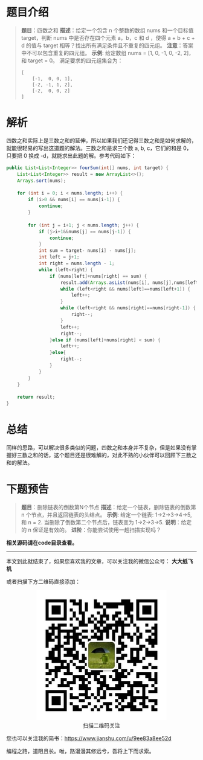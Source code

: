 # 题目介绍

> **题目**：四数之和
> **描述**：给定一个包含 n 个整数的数组 nums 和一个目标值 target，判断 nums 中是否存在四个元素 a，b，c 和 d ，使得 a + b + c + d 的值与 target 相等？找出所有满足条件且不重复的四元组。
> **注意**：答案中不可以包含重复的四元组。
> **示例**:
> 给定数组 nums = [1, 0, -1, 0, -2, 2]，和 target = 0。
> 满足要求的四元组集合为：
> ```   
> [
>     [-1,  0, 0, 1],
>     [-2, -1, 1, 2],
>     [-2,  0, 0, 2]
> ] 
> ```

# 解析

四数之和实际上是三数之和的延伸，所以如果我们还记得三数之和是如何求解的，就能很轻易的写出这道题的解法。三数之和是求三个数 a, b, c，它们的和是 0，只要把 0 换成 -d，就能求出此题的解。参考代码如下：

```java
public List<List<Integer>> fourSum(int[] nums, int target) {
    List<List<Integer>> result = new ArrayList<>(); 
    Arrays.sort(nums);

    for (int i = 0; i < nums.length; i++) {
        if (i>0 && nums[i] == nums[i-1]) {
            continue;
        }
        
        for (int j = i+1; j < nums.length; j++) {
            if (j>i+1&&nums[j] == nums[j-1]) {
                continue;
            }
            int sum = target- nums[i] - nums[j];
            int left = j+1;
            int right = nums.length - 1;
            while (left<right) {
                if (nums[left]+nums[right] == sum) {
                    result.add(Arrays.asList(nums[i], nums[j],nums[left],nums[right]));
                    while (left<right && nums[left]==nums[left+1]) {
                        left++;
                    }
                    while (left<right && nums[right]==nums[right-1]) {
                        right--;
                    }
                    left++;
                    right--;
                }else if (nums[left]+nums[right] < sum) {
                    left++;
                }else{
                    right--;
                }
            }
        }
    }
    
    return result;
}
```

# 总结

同样的思路，可以解决很多类似的问题，四数之和本身并不复杂，但是如果没有掌握好三数之和的话，这个题目还是很难解的，对此不熟的小伙伴可以回顾下三数之和的解法。

# 下题预告

> **题目**：删除链表的倒数第N个节点
> **描述**：给定一个链表，删除链表的倒数第 n 个节点，并且返回链表的头结点。
> **示例**:
> 给定一个链表: 1->2->3->4->5, 和 n = 2.
> 当删除了倒数第二个节点后，链表变为 1->2->3->5.
> **说明**：给定的 n 保证是有效的。
> **进阶**：你能尝试使用一趟扫描实现吗？

**相关源码请在code目录查看。**

---

本文到此就结束了，如果您喜欢我的文章，可以关注我的微信公众号： **大大纸飞机** 

或者扫描下方二维码直接添加：

<div align="center"><img src ="./image/qrcode.jpg" /><br/>扫描二维码关注</div>

您也可以关注我的简书：https://www.jianshu.com/u/9ee83a8ee52d

编程之路，道阻且长。唯，路漫漫其修远兮，吾将上下而求索。